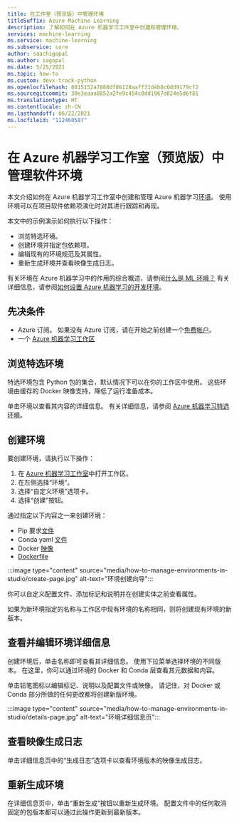 ```yaml
---
title: 在工作室（预览版）中管理环境
titleSuffix: Azure Machine Learning
description: 了解如何在 Azure 机器学习工作室中创建和管理环境。
services: machine-learning
ms.service: machine-learning
ms.subservice: core
author: saachigopal
ms.author: sagopal
ms.date: 5/25/2021
ms.topic: how-to
ms.custom: devx-track-python
ms.openlocfilehash: 8015152a7888df86128aaff31d4b8c6dd9179cf2
ms.sourcegitcommit: 30e3eaaa8852a2fe9c454c0dd1967d824e5d6f81
ms.translationtype: HT
ms.contentlocale: zh-CN
ms.lasthandoff: 06/22/2021
ms.locfileid: "112460587"
---
```

# <a name="manage-software-environments-in-azure-machine-learning-studio-preview"></a>在 Azure 机器学习工作室（预览版）中管理软件环境

本文介绍如何在 Azure 机器学习工作室中创建和管理 Azure 机器学习[环境](/python/api/azureml-core/azureml.core.environment.environment)。 使用环境可以在项目软件依赖项演化时对其进行跟踪和再现。

本文中的示例演示如何执行以下操作：

* 浏览特选环境。
* 创建环境并指定包依赖项。
* 编辑现有的环境规范及其属性。
* 重新生成环境并查看映像生成日志。

有关环境在 Azure 机器学习中的作用的综合概述，请参阅[什么是 ML 环境？](concept-environments.md) 有关详细信息，请参阅[如何设置 Azure 机器学习的开发环境](how-to-configure-environment.md)。

## <a name="prerequisites"></a>先决条件

* Azure 订阅。 如果没有 Azure 订阅，请在开始之前创建一个[免费帐户](https://azure.microsoft.com/free/)。
* 一个 [Azure 机器学习工作区](how-to-manage-workspace.md)

## <a name="browse-curated-environments"></a>浏览特选环境

特选环境包含 Python 包的集合，默认情况下可以在你的工作区中使用。 这些环境由缓存的 Docker 映像支持，降低了运行准备成本。 

单击环境以查看其内容的详细信息。 有关详细信息，请参阅 [Azure 机器学习特选环境](resource-curated-environments.md)。 

## <a name="create-an-environment"></a>创建环境

要创建环境，请执行以下操作：
1. 在 [Azure 机器学习工作室](https://ml.azure.com)中打开工作区。
1. 在左侧选择“环境”。
1. 选择“自定义环境”选项卡。 
1. 选择“创建”按钮。 

通过指定以下内容之一来创建环境：
* Pip 要求[文件](https://pip.pypa.io/en/stable/cli/pip_install)
* Conda yaml [文件](https://docs.conda.io/projects/conda/en/latest/user-guide/tasks/manage-environments.html)
* Docker [映像](https://hub.docker.com/search?q=&type=image)
* [Dockerfile](https://docs.docker.com/develop/develop-images/dockerfile_best-practices/)

:::image type="content" source="media/how-to-manage-environments-in-studio/create-page.jpg" alt-text="环境创建向导":::

你可以自定义配置文件、添加标记和说明并在创建实体之前查看属性。 

如果为新环境指定的名称与工作区中现有环境的名称相同，则将创建现有环境的新版本。

## <a name="view-and-edit-environment-details"></a>查看并编辑环境详细信息

创建环境后，单击名称即可查看其详细信息。 使用下拉菜单选择环境的不同版本。 在这里，你可以通过环境的 Docker 和 Conda 层查看其元数据和内容。 

单击铅笔图标以编辑标记、说明以及配置文件或映像。 请记住，对 Docker 或 Conda 部分所做的任何更改都将创建新版环境。 

:::image type="content" source="media/how-to-manage-environments-in-studio/details-page.jpg" alt-text="环境详细信息页":::

## <a name="view-image-build-logs"></a>查看映像生成日志

单击详细信息页中的“生成日志”选项卡以查看环境版本的映像生成日志。 

## <a name="rebuild-an-environment"></a>重新生成环境

在详细信息页中，单击“重新生成”按钮以重新生成环境。 配置文件中的任何取消固定的包版本都可以通过此操作更新到最新版本。 

